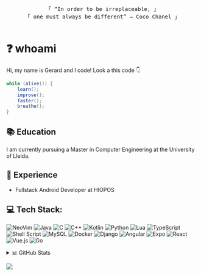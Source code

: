 <p align="center">
        <!-- Intro -->
        <samp>
                「 “In order to be irreplaceable,  」
                <br>
                「 one must always be different” – Coco Chanel</b> 」
                <br>
                <br>
        </samp>
</p>


# ❓ whoami 
Hi, my name is Gerard and I code! Look a this code 👇
```java
while (alive()) {
    learn();
    improve();
    faster();
    breathe();
}
```

## 📚 Education
I am currently pursuing a Master in Computer Engineering at the University of Lleida.

## 💼 Experience
- Fullstack Android Developer at HIOPOS

## 💻 Tech Stack:
![NeoVim](https://img.shields.io/badge/NeoVim-%2357A143.svg?&style=for-the-badge&logo=neovim&logoColor=white) ![Java](https://img.shields.io/badge/java-%23ED8B00.svg?style=for-the-badge&logo=java&logoColor=white) ![C](https://img.shields.io/badge/c-%2300599C.svg?style=for-the-badge&logo=c&logoColor=white) ![C++](https://img.shields.io/badge/C%2B%2B-00599C?style=for-the-badge&logo=c%2B%2B&logoColor=white) ![Kotlin](https://img.shields.io/badge/kotlin-%230095D5.svg?style=for-the-badge&logo=kotlin&logoColor=white) ![Python](https://img.shields.io/badge/Python-FFD43B?style=for-the-badge&logo=python&logoColor=blue) ![Lua](https://img.shields.io/badge/lua-%232C2D72.svg?style=for-the-badge&logo=lua&logoColor=white) ![TypeScript](https://img.shields.io/badge/typescript-%23007ACC.svg?style=for-the-badge&logo=typescript&logoColor=white) ![Shell Script](https://img.shields.io/badge/shell_script-%23121011.svg?style=for-the-badge&logo=gnu-bash&logoColor=white) ![MySQL](https://img.shields.io/badge/MySQL-005C84?style=for-the-badge&logo=mysql&logoColor=white) ![Docker](https://img.shields.io/badge/docker-%230db7ed.svg?style=for-the-badge&logo=docker&logoColor=white) ![Django](https://img.shields.io/badge/Django-092E20?style=for-the-badge&logo=django&logoColor=green) ![Angular](https://img.shields.io/badge/angular-%23DD0031.svg?style=for-the-badge&logo=angular&logoColor=white) ![Expo](https://img.shields.io/badge/expo-1C1E24?style=for-the-badge&logo=expo&logoColor=#D04A37) ![React](https://img.shields.io/badge/react-%2320232a.svg?style=for-the-badge&logo=react&logoColor=%2361DAFB) ![Vue.js](https://img.shields.io/badge/vuejs-%2335495e.svg?style=for-the-badge&logo=vuedotjs&logoColor=%234FC08D) ![Go](https://img.shields.io/badge/go-%2300ADD8.svg?style=for-the-badge&logo=go&logoColor=white)

<details>
  <summary>📊 GitHub Stats</summary>
        <br>
                <div class="stats" align="center">
 
![vGerJ02 Stats](https://github-profile-summary-cards.vercel.app/api/cards/profile-details?username=vGerJ02&theme=nord_dark)

<br>

![Srike](https://github-readme-stats.vercel.app/api?username=vGerJ02&theme=nord&include_all_commits=true&count_private=true)

<br>

![Most used Languages](https://github-readme-streak-stats.herokuapp.com/?user=vGerJ02&theme=nord)


</div>
</details>




[![](https://visitcount.itsvg.in/api?id=vGerJ02&icon=0&color=5)](https://visitcount.itsvg.in)

